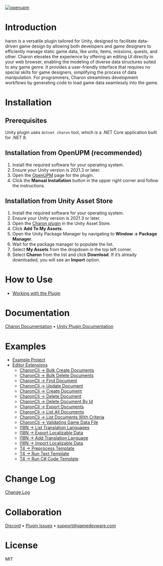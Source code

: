 [![openupm](https://img.shields.io/npm/v/com.gamedevware.charon?label=openupm&registry_uri=https://package.openupm.com)](https://openupm.com/packages/com.gamedevware.charon/)

# Introduction

haron is a versatile plugin tailored for Unity, designed to facilitate data-driven game design
by allowing both developers and game designers to efficiently manage static game data,
like units, items, missions, quests, and other. Charon elevates the experience by offering
an editing UI directly in your web browser, enabling the modeling of diverse data structures
suited to any game genre. It provides a user-friendly interface that requires no special skills
for game designers, simplifying the process of data manipulation. For programmers, Charon streamlines
development workflows by generating code to load game data seamlessly into the game.

# Installation

Prerequisites
---------------
Unity plugin uses `dotnet charon` tool, which is a .NET Core application built for .NET 8.

Installation from OpenUPM (recommended)
---------------------------------------

1. Install the required software for your operating system.
2. Ensure your Unity version is 2021.3 or later.
3. Open the [OpenUPM](https://openupm.com/packages/com.gamedevware.charon/) page for the plugin.
4. Click the **Manual Installation** button in the upper right corner and follow the instructions.


Installation from Unity Asset Store
-----------------------------------

1. Install the required software for your operating system.
2. Ensure your Unity version is 2021.3 or later.
3. Open the [Charon plugin](https://assetstore.unity.com/packages/tools/visual-scripting/game-data-editor-charon-95117) in the Unity Asset Store.
4. Click **Add To My Assets**.
5. Open the Unity Package Manager by navigating to **Window → Package Manager**.
6. Wait for the package manager to populate the list.
7. Select **My Assets** from the dropdown in the top left corner.
8. Select **Charon** from the list and click **Download**. If it’s already downloaded, you will see an **Import** option.

# How to Use

- [Working with the Plugin](https://gamedevware.github.io/charon/unity/overview.html#working-with-the-plugin)

# Documentation

[Charon Documentation](https://gamedevware.github.io/charon/) • [Unity Plugin Documentation](https://gamedevware.github.io/charon/unity/overview.html)

# Examples
- [Example Project](https://github.com/gamedevware/charon-unity3d/tree/master/src/GameDevWare.Charon.Unity)
- [Editor Extensions](https://github.com/gamedevware/charon-unity3d/tree/master/src/GameDevWare.Charon.Unity/Assets/Editor)
  - [CharonCli -> Bulk Create Documents](https://github.com/gamedevware/charon-unity3d/blob/master/src/GameDevWare.Charon.Unity/Assets/Editor/CharonExamples/CharonCliExamples.BulkCreateHeroes.cs)
  - [CharonCli -> Bulk Delete Documents](https://github.com/gamedevware/charon-unity3d/blob/master/src/GameDevWare.Charon.Unity/Assets/Editor/CharonExamples/CharonCliExamples.BulkDeleteHeroes.cs)
  - [CharonCli -> Find Document](https://github.com/gamedevware/charon-unity3d/blob/master/src/GameDevWare.Charon.Unity/Assets/Editor/CharonExamples/CharonCliExamples.FindHeroById.cs)
  - [CharonCli -> Update Document](https://github.com/gamedevware/charon-unity3d/blob/master/src/GameDevWare.Charon.Unity/Assets/Editor/CharonExamples/CharonCliExamples.UpdateHero.cs)
  - [CharonCli -> Create Document](https://github.com/gamedevware/charon-unity3d/blob/master/src/GameDevWare.Charon.Unity/Assets/Editor/CharonExamples/CharonCliExamples.CreateHero.cs)
  - [CharonCli -> Delete Document](https://github.com/gamedevware/charon-unity3d/blob/master/src/GameDevWare.Charon.Unity/Assets/Editor/CharonExamples/CharonCliExamples.DeleteHero.cs)
  - [CharonCli -> Delete Document By Id](https://github.com/gamedevware/charon-unity3d/blob/master/src/GameDevWare.Charon.Unity/Assets/Editor/CharonExamples/CharonCliExamples.DeleteHeroById.cs)
  - [CharonCli -> Export Documents](https://github.com/gamedevware/charon-unity3d/blob/master/src/GameDevWare.Charon.Unity/Assets/Editor/CharonExamples/CharonCliExamples.ExportHeroes.cs)
  - [CharonCli -> List All Documents](https://github.com/gamedevware/charon-unity3d/blob/master/src/GameDevWare.Charon.Unity/Assets/Editor/CharonExamples/CharonCliExamples.ListItems.cs)
  - [CharonCli -> List Documents With Criteria](https://github.com/gamedevware/charon-unity3d/blob/master/src/GameDevWare.Charon.Unity/Assets/Editor/CharonExamples/CharonCliExamples.ListReligiousHeroes.cs)
  - [CharonCli -> Validating Game Data File](https://github.com/gamedevware/charon-unity3d/blob/master/src/GameDevWare.Charon.Unity/Assets/Editor/CharonExamples/CharonCliExamples.ValidateGameData.cs)  
  - [I18N -> List Translation Languages](https://github.com/gamedevware/charon-unity3d/blob/master/src/GameDevWare.Charon.Unity/Assets/Editor/CharonExamples/CharonCliExamples.ListTranslationLanguages.cs)
  - [I18N -> Export Localizable Data](https://github.com/gamedevware/charon-unity3d/blob/master/src/GameDevWare.Charon.Unity/Assets/Editor/CharonExamples/CharonCliExamples.ExportLocalizableData.cs)
  - [I18N -> Add Translation Language](https://github.com/gamedevware/charon-unity3d/blob/master/src/GameDevWare.Charon.Unity/Assets/Editor/CharonExamples/CharonCliExamples.AddTranslationLanguage.cs)
  - [I18N -> Import Localizable Data](https://github.com/gamedevware/charon-unity3d/blob/master/src/GameDevWare.Charon.Unity/Assets/Editor/CharonExamples/CharonCliExamples.ImportLocalizableData.cs)
  - [T4 -> Preprocess Template](https://github.com/gamedevware/charon-unity3d/blob/master/src/GameDevWare.Charon.Unity/Assets/Editor/CharonExamples/CharonCliExamples.PreprocessTemplateIntoGenerator.cs)
  - [T4 -> Run Text Template](https://github.com/gamedevware/charon-unity3d/blob/master/src/GameDevWare.Charon.Unity/Assets/Editor/CharonExamples/CharonCliExamples.RunT4Template.cs)
  - [T4 -> Run C# Code Template](https://github.com/gamedevware/charon-unity3d/blob/master/src/GameDevWare.Charon.Unity/Assets/Editor/CharonExamples/CharonCliExamples.RunT4Template2.cs)

# Change Log
[Change Log](https://github.com/gamedevware/charon-unity3d/blob/master/src/GameDevWare.Charon.Unity/Packages/com.gamedevware.charon/CHANGELOG.md)

# Collaboration

[Discord](https://discord.gg/2quB5vXryd) • [Plugin Issues](https://github.com/gamedevware/charon-unity3d/issues) • [support@gamedevware.com](mailto:support@gamedevware.com)

# License

MIT
